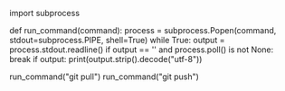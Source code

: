 
import subprocess

def run_command(command):
    process = subprocess.Popen(command, stdout=subprocess.PIPE, shell=True)
    while True:
        output = process.stdout.readline()
        if output == '' and process.poll() is not None:
            break
        if output:
            print(output.strip().decode("utf-8"))

run_command("git pull")
run_command("git push")

